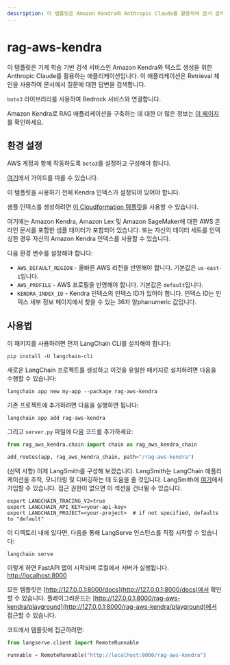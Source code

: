 ```yaml
---
description: 이 템플릿은 Amazon Kendra와 Anthropic Claude를 활용하여 문서 검색 및 질문 응답을 수행하는 애플리케이션입니다.
---
```


# rag-aws-kendra

이 템플릿은 기계 학습 기반 검색 서비스인 Amazon Kendra와 텍스트 생성을 위한 Anthropic Claude를 활용하는 애플리케이션입니다. 이 애플리케이션은 Retrieval 체인을 사용하여 문서에서 질문에 대한 답변을 검색합니다.

`boto3` 라이브러리를 사용하여 Bedrock 서비스와 연결합니다.

Amazon Kendra로 RAG 애플리케이션을 구축하는 데 대한 더 많은 정보는 [이 페이지](https://aws.amazon.com/blogs/machine-learning/quickly-build-high-accuracy-generative-ai-applications-on-enterprise-data-using-amazon-kendra-langchain-and-large-language-models/)를 확인하세요.

## 환경 설정

AWS 계정과 함께 작동하도록 `boto3`를 설정하고 구성해야 합니다.

[여기](https://boto3.amazonaws.com/v1/documentation/api/latest/guide/quickstart.html#configuration)에서 가이드를 따를 수 있습니다.

이 템플릿을 사용하기 전에 Kendra 인덱스가 설정되어 있어야 합니다.

샘플 인덱스를 생성하려면 [이 Cloudformation 템플릿](https://github.com/aws-samples/amazon-kendra-langchain-extensions/blob/main/kendra_retriever_samples/kendra-docs-index.yaml)을 사용할 수 있습니다.

여기에는 Amazon Kendra, Amazon Lex 및 Amazon SageMaker에 대한 AWS 온라인 문서를 포함한 샘플 데이터가 포함되어 있습니다. 또는 자신의 데이터 세트를 인덱싱한 경우 자신의 Amazon Kendra 인덱스를 사용할 수 있습니다.

다음 환경 변수를 설정해야 합니다:

* `AWS_DEFAULT_REGION` - 올바른 AWS 리전을 반영해야 합니다. 기본값은 `us-east-1`입니다.
* `AWS_PROFILE` - AWS 프로필을 반영해야 합니다. 기본값은 `default`입니다.
* `KENDRA_INDEX_ID` - Kendra 인덱스의 인덱스 ID가 있어야 합니다. 인덱스 ID는 인덱스 세부 정보 페이지에서 찾을 수 있는 36자 알phanumeric 값입니다.

## 사용법

이 패키지를 사용하려면 먼저 LangChain CLI를 설치해야 합니다:

```shell
pip install -U langchain-cli
```


새로운 LangChain 프로젝트를 생성하고 이것을 유일한 패키지로 설치하려면 다음을 수행할 수 있습니다:

```shell
langchain app new my-app --package rag-aws-kendra
```


기존 프로젝트에 추가하려면 다음을 실행하면 됩니다:

```shell
langchain app add rag-aws-kendra
```


그리고 `server.py` 파일에 다음 코드를 추가하세요:
```python
from rag_aws_kendra.chain import chain as rag_aws_kendra_chain

add_routes(app, rag_aws_kendra_chain, path="/rag-aws-kendra")
```


(선택 사항) 이제 LangSmith를 구성해 보겠습니다.
LangSmith는 LangChain 애플리케이션을 추적, 모니터링 및 디버깅하는 데 도움을 줄 것입니다.
LangSmith에 [여기](https://smith.langchain.com/)에서 가입할 수 있습니다.
접근 권한이 없으면 이 섹션을 건너뛸 수 있습니다.

```shell
export LANGCHAIN_TRACING_V2=true
export LANGCHAIN_API_KEY=<your-api-key>
export LANGCHAIN_PROJECT=<your-project>  # if not specified, defaults to "default"
```


이 디렉토리 내에 있다면, 다음을 통해 LangServe 인스턴스를 직접 시작할 수 있습니다:

```shell
langchain serve
```


이렇게 하면 FastAPI 앱이 시작되며 로컬에서 서버가 실행됩니다.
[http://localhost:8000](http://localhost:8000)

모든 템플릿은 [http://127.0.0.1:8000/docs](http://127.0.0.1:8000/docs)에서 확인할 수 있습니다.
플레이그라운드는 [http://127.0.0.1:8000/rag-aws-kendra/playground](http://127.0.0.1:8000/rag-aws-kendra/playground)에서 접근할 수 있습니다.

코드에서 템플릿에 접근하려면:

```python
from langserve.client import RemoteRunnable

runnable = RemoteRunnable("http://localhost:8000/rag-aws-kendra")
```